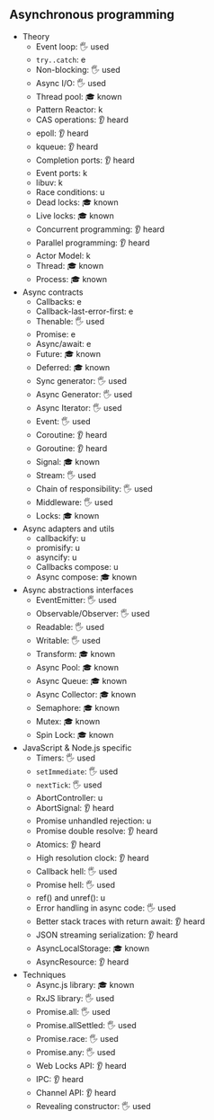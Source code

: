 ## Asynchronous programming

- Theory
  - Event loop: 🖐️ used
  - `try..catch`: e
  - Non-blocking: 🖐️ used
  - Async I/O: 🖐️ used
  - Thread pool: 🎓 known
  - Pattern Reactor: k
  - CAS operations: 👂 heard
  - epoll: 👂 heard
  - kqueue: 👂 heard
  - Completion ports: 👂 heard
  - Event ports: k
  - libuv: k
  - Race conditions: u
  - Dead locks: 🎓 known
  - Live locks: 🎓 known
  - Concurrent programming: 👂 heard
  - Parallel programming: 👂 heard
  - Actor Model: k
  - Thread: 🎓 known
  - Process: 🎓 known
- Async contracts
  - Callbacks: e
  - Callback-last-error-first: e
  - Thenable: 🖐️ used
  - Promise: e
  - Async/await: e
  - Future: 🎓 known
  - Deferred: 🎓 known
  - Sync generator: 🖐️ used
  - Async Generator: 🖐️ used
  - Async Iterator: 🖐️ used
  - Event: 🖐️ used
  - Coroutine: 👂 heard
  - Goroutine: 👂 heard
  - Signal: 🎓 known
  - Stream: 🖐️ used
  - Chain of responsibility: 🖐️ used
  - Middleware: 🖐️ used
  - Locks: 🎓 known
- Async adapters and utils
  - callbackify: u
  - promisify: u
  - asyncify: u
  - Callbacks compose: u
  - Async compose: 🎓 known
- Async abstractions interfaces
  - EventEmitter: 🖐️ used
  - Observable/Observer: 🖐️ used
  - Readable: 🖐️ used
  - Writable: 🖐️ used
  - Transform: 🎓 known
  - Async Pool: 🎓 known
  - Async Queue: 🎓 known
  - Async Collector: 🎓 known
  - Semaphore: 🎓 known
  - Mutex: 🎓 known
  - Spin Lock: 🎓 known
- JavaScript & Node.js specific
  - Timers: 🖐️ used
  - `setImmediate`: 🖐️ used
  - `nextTick`: 🖐️ used
  - AbortController: u
  - AbortSignal: 👂 heard
  - Promise unhandled rejection: u
  - Promise double resolve: 👂 heard
  - Atomics: 👂 heard
  - High resolution clock: 👂 heard
  - Callback hell: 🖐️ used
  - Promise hell: 🖐️ used
  - ref() and unref(): u
  - Error handling in async code: 🖐️ used
  - Better stack traces with return await: 👂 heard
  - JSON streaming serialization: 👂 heard
  - AsyncLocalStorage: 🎓 known
  - AsyncResource: 👂 heard
- Techniques
  - Async.js library: 🎓 known
  - RxJS library: 🖐️ used
  - Promise.all: 🖐️ used
  - Promise.allSettled: 🖐️ used
  - Promise.race: 🖐️ used
  - Promise.any: 🖐️ used
  - Web Locks API: 👂 heard
  - IPC: 👂 heard
  - Channel API: 👂 heard
  - Revealing constructor: 🖐️ used
